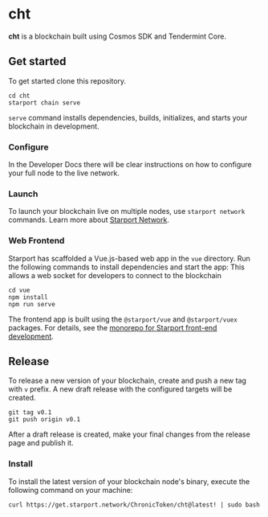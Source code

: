 # cht
**cht** is a blockchain built using Cosmos SDK and Tendermint Core.

## Get started

To get started clone this repository.
```
cd cht
starport chain serve
```

`serve` command installs dependencies, builds, initializes, and starts your blockchain in development.

### Configure
In the Developer Docs there will be clear instructions on how to configure your full node to the live network.

### Launch

To launch your blockchain live on multiple nodes, use `starport network` commands. Learn more about [Starport Network](https://github.com/tendermint/spn).

### Web Frontend

Starport has scaffolded a Vue.js-based web app in the `vue` directory. Run the following commands to install dependencies and start the app:
This allows a web socket for developers to connect to the blockchain

```
cd vue
npm install
npm run serve
```

The frontend app is built using the `@starport/vue` and `@starport/vuex` packages. For details, see the [monorepo for Starport front-end development](https://github.com/tendermint/vue).

## Release
To release a new version of your blockchain, create and push a new tag with `v` prefix. A new draft release with the configured targets will be created.

```
git tag v0.1
git push origin v0.1
```

After a draft release is created, make your final changes from the release page and publish it.

### Install
To install the latest version of your blockchain node's binary, execute the following command on your machine:

```
curl https://get.starport.network/ChronicToken/cht@latest! | sudo bash
```
